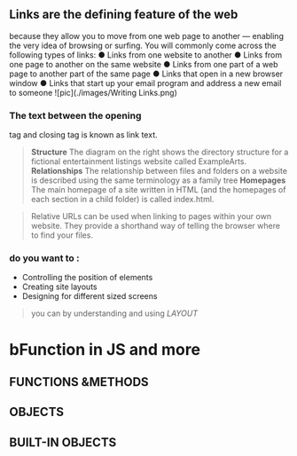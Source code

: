 ## Links are the defining feature of the web
because they allow you to move from
one web page to another — enabling the
very idea of browsing or surfing.
You will commonly come across the following types of links:
● Links from one website to another
● Links from one page to another on the same website
● Links from one part of a web page to another part of the
same page
● Links that open in a new browser window
● Links that start up your email program and address a new
email to someone
![pic](./images/Writing Links.png)

### The text between the opening
<a> tag and closing </a> tag
is known as link text. 

> **Structure**
The diagram on the right shows
the directory structure for a
fictional entertainment listings
website called ExampleArts. 
> **Relationships**
The relationship between
files and folders on a website
is described using the same
terminology as a family tree
> **Homepages**
The main homepage of a site
written in HTML (and the
homepages of each section in a
child folder) is called index.html.

> Relative URLs can be used when linking to pages within your own
website. They provide a shorthand way of telling the browser where to
find your files.

### do you want to :
* Controlling the position of elements
* Creating site layouts
* Designing for different sized screens

> you can by understanding and using *LAYOUT* 

# bFunction in JS and more 

## FUNCTIONS &METHODS 
## OBJECTS 
## BUILT-IN  OBJECTS
